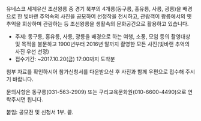 유네스코 세계유산 조선왕릉 중 경기 북부의 4개릉(동구릉, 홍유릉, 사릉, 광릉)을 배경으로 한 빛바랜 추억속의 사진을 공모하여 선정작을 전시하고, 관람객이 왕릉에서의 옛 추억을 회상하며 관람하는 등 조선왕릉을 생활속의 문화공간으로 활용하고 있습니다.

- 주제: 동구릉, 홍유릉, 사릉, 광릉을 배경으로 하는 여행, 소풍, 모임 등의 촬영대상 및 목적을 불문하고 1900년부터 2016년 말까지 촬영한 모든 사진(빛바랜 추억의 사진 우선 선정)
- 접수기간: ~2017.10.20(금) 17:00까지 도착분

첨부 자료를 확인하시어 참가신청서를 다운받으신 후 사진과 함께 우편으로 접수해 주시기 바랍니다.

문의사항은 동구릉(031-563-2909) 또는 구리교육문화원(010-6600-4490)으로 연락주시면 됩니다.

붙임: 공모전 및 신청서 1부. 끝.